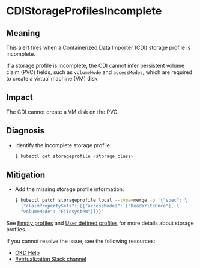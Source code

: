 # CDIStorageProfilesIncomplete

## Meaning

This alert fires when a Containerized Data Importer (CDI) storage profile is
incomplete.

If a storage profile is incomplete, the CDI cannot infer persistent volume claim
(PVC) fields, such as `volumeMode` and  `accessModes`, which are required to
create a virtual machine (VM) disk.

## Impact

The CDI cannot create a VM disk on the PVC.

## Diagnosis

- Identify the incomplete storage profile:

  ```bash
  $ kubectl get storageprofile <storage_class>
  ```

## Mitigation

- Add the missing storage profile information:

  ```bash
  $ kubectl patch storageprofile local --type=merge -p '{"spec": \
    {"claimPropertySets": [{"accessModes": ["ReadWriteOnce"], \
    "volumeMode": "Filesystem"}]}}'
  ```

<!--USstart-->
See [Empty profiles](https://github.com/kubevirt/containerized-data-importer/blob/main/doc/storageprofile.md#empty-storage-profile)
and [User defined profiles](https://github.com/kubevirt/containerized-data-importer/blob/main/doc/storageprofile.md#user-defined-storage-profile)
for more details about storage profiles.
<!--USend-->

<!--DS: If you cannot resolve the issue, log in to the
link:https://access.redhat.com[Customer Portal] and open a support case,
attaching the artifacts gathered during the diagnosis procedure.-->
<!--USstart-->
If you cannot resolve the issue, see the following resources:

- [OKD Help](https://okd.io/docs/community/help/)
- [#virtualization Slack channel](https://kubernetes.slack.com/channels/virtualization)
<!--USend-->
